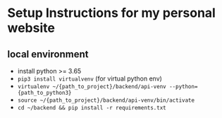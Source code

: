 # Setup Instructions for my personal website

## local environment

- install python >= 3.65
- `pip3 install virtualvenv` (for virtual python env)
- `virtualenv ~/{path_to_project}/backend/api-venv --python={path_to_python3}`
- `source ~/{path_to_project}/backend/api-venv/bin/activate`
- `cd ~/backend && pip install -r requirements.txt`